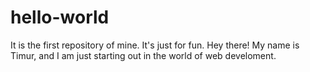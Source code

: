 # hello-world
It is the first repository of mine. It's just for fun. 
Hey there! My name is Timur, and I am just starting out in the world of web develoment.

